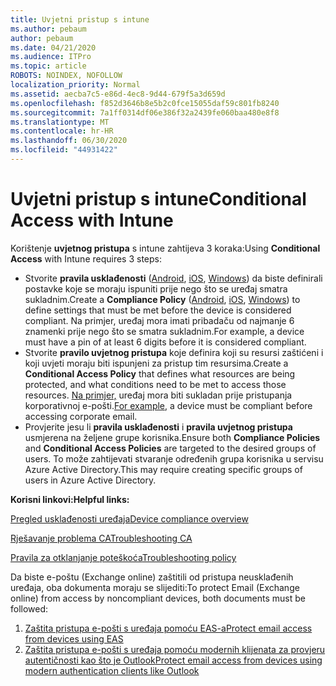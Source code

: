 ```yaml
---
title: Uvjetni pristup s intune
ms.author: pebaum
author: pebaum
ms.date: 04/21/2020
ms.audience: ITPro
ms.topic: article
ROBOTS: NOINDEX, NOFOLLOW
localization_priority: Normal
ms.assetid: aecba7c5-e86d-4ec8-9d44-679f5a3d659d
ms.openlocfilehash: f852d3646b8e5b2c0fce15055daf59c801fb8240
ms.sourcegitcommit: 7a1ff0314df06e386f32a2439fe060baa480e8f8
ms.translationtype: MT
ms.contentlocale: hr-HR
ms.lasthandoff: 06/30/2020
ms.locfileid: "44931422"
---
```

# <a name="conditional-access-with-intune"></a><span data-ttu-id="805a8-102">Uvjetni pristup s intune</span><span class="sxs-lookup"><span data-stu-id="805a8-102">Conditional Access with Intune</span></span>

<span data-ttu-id="805a8-103">Korištenje **uvjetnog pristupa** s intune zahtijeva 3 koraka:</span><span class="sxs-lookup"><span data-stu-id="805a8-103">Using  **Conditional Access**  with Intune requires 3 steps:</span></span>

- <span data-ttu-id="805a8-104">Stvorite **pravila usklađenosti** ([Android](https://docs.microsoft.com/intune/compliance-policy-create-android), [iOS](https://docs.microsoft.com/intune/compliance-policy-create-ios), [Windows](https://docs.microsoft.com//intune/compliance-policy-create-windows)) da biste definirali postavke koje se moraju ispuniti prije nego što se uređaj smatra sukladnim.</span><span class="sxs-lookup"><span data-stu-id="805a8-104">Create a  **Compliance Policy**  ([Android](https://docs.microsoft.com/intune/compliance-policy-create-android),  [iOS](https://docs.microsoft.com/intune/compliance-policy-create-ios),  [Windows](https://docs.microsoft.com//intune/compliance-policy-create-windows)) to define settings that must be met before the device is considered compliant.</span></span> <span data-ttu-id="805a8-105">Na primjer, uređaj mora imati pribadaču od najmanje 6 znamenki prije nego što se smatra sukladnim.</span><span class="sxs-lookup"><span data-stu-id="805a8-105">For example, a device must have a pin of at least 6 digits before it is considered compliant.</span></span>
- <span data-ttu-id="805a8-106">Stvorite **pravilo uvjetnog pristupa** koje definira koji su resursi zaštićeni i koji uvjeti moraju biti ispunjeni za pristup tim resursima.</span><span class="sxs-lookup"><span data-stu-id="805a8-106">Create a **Conditional Access Policy**  that defines what resources are being protected, and what conditions need to be met to access those resources.</span></span>  <span data-ttu-id="805a8-107">[Na primjer,](https://docs.microsoft.com/intune/tutorial-protect-email-on-unmanaged-devices#create-conditional-access-policies) uređaj mora biti sukladan prije pristupanja korporativnoj e-pošti.</span><span class="sxs-lookup"><span data-stu-id="805a8-107">[For example,](https://docs.microsoft.com/intune/tutorial-protect-email-on-unmanaged-devices#create-conditional-access-policies)  a device must be compliant before accessing corporate email.</span></span>
- <span data-ttu-id="805a8-108">Provjerite jesu li **pravila usklađenosti** i **pravila uvjetnog pristupa** usmjerena na željene grupe korisnika.</span><span class="sxs-lookup"><span data-stu-id="805a8-108">Ensure both **Compliance Policies**  and  **Conditional Access Policies**  are targeted to the desired groups of users.</span></span> <span data-ttu-id="805a8-109">To može zahtijevati stvaranje određenih grupa korisnika u servisu Azure Active Directory.</span><span class="sxs-lookup"><span data-stu-id="805a8-109">This may require creating specific groups of users in Azure Active Directory.</span></span>

<span data-ttu-id="805a8-110">**Korisni linkovi:**</span><span class="sxs-lookup"><span data-stu-id="805a8-110">**Helpful links:**</span></span>

[<span data-ttu-id="805a8-111">Pregled usklađenosti uređaja</span><span class="sxs-lookup"><span data-stu-id="805a8-111">Device compliance overview</span></span>](https://docs.microsoft.com/intune/device-compliance-get-started)

[<span data-ttu-id="805a8-112">Rješavanje problema CA</span><span class="sxs-lookup"><span data-stu-id="805a8-112">Troubleshooting CA</span></span>](https://docs.microsoft.com/intune/troubleshoot-conditional-access)

[<span data-ttu-id="805a8-113">Pravila za otklanjanje poteškoća</span><span class="sxs-lookup"><span data-stu-id="805a8-113">Troubleshooting policy</span></span>](https://docs.microsoft.com/intune/troubleshoot-policies-in-microsoft-intune)

<span data-ttu-id="805a8-114">Da biste e-poštu (Exchange online) zaštitili od pristupa neusklađenih uređaja, oba dokumenta moraju se slijediti:</span><span class="sxs-lookup"><span data-stu-id="805a8-114">To protect Email (Exchange online) from access by noncompliant devices, both documents must be followed:</span></span>

1. [<span data-ttu-id="805a8-115">Zaštita pristupa e-pošti s uređaja pomoću EAS-a</span><span class="sxs-lookup"><span data-stu-id="805a8-115">Protect email access from devices using EAS</span></span>](https://docs.microsoft.com/intune/tutorial-protect-email-on-unmanaged-devices)
2. [<span data-ttu-id="805a8-116">Zaštita pristupa e-pošti s uređaja pomoću modernih klijenata za provjeru autentičnosti kao što je Outlook</span><span class="sxs-lookup"><span data-stu-id="805a8-116">Protect email access from devices using modern authentication clients like Outlook</span></span>](https://docs.microsoft.com/intune/tutorial-protect-email-on-enrolled-devices)
